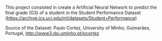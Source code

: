 This project consisted in create a Artificial Neural Network to predict the final grade (G3) of a student in the Student Performance Dataset (https://archive.ics.uci.edu/ml/datasets/Student+Performance)

Source of the Dataset: Paulo Cortez, University of Minho, Guimarães, Portugal, http://www3.dsi.uminho.pt/pcortez
